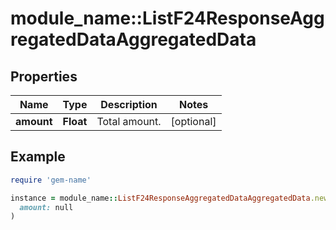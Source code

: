 # module_name::ListF24ResponseAggregatedDataAggregatedData

## Properties

| Name | Type | Description | Notes |
| ---- | ---- | ----------- | ----- |
| **amount** | **Float** | Total amount. | [optional] |

## Example

```ruby
require 'gem-name'

instance = module_name::ListF24ResponseAggregatedDataAggregatedData.new(
  amount: null
)
```

